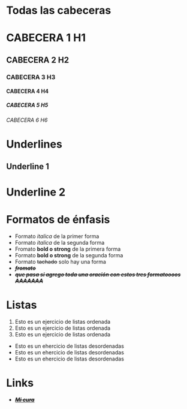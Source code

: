 # Todas las cabeceras 
# CABECERA 1 H1
## CABECERA 2 H2
### CABECERA 3 H3
#### CABECERA 4 H4
##### CABECERA 5 H5
###### CABECERA 6 H6

# Underlines 
Underline 1 
------------

Underline 2
============


# Formatos de énfasis 
- Formato *italica* de la primer forma
- Formato _italica_ de la segunda forma
- Fromato __bold o strong__  de la primera forma 
- Formato **bold o strong** de la segunda forma 
- Formato ~~tachado~~ solo hay una forma 
- ~~***fromato***~~
- ~~***que pasa si agrego toda una oración con estos tres formatoooos AAAAAAA***~~

# Listas 
1. Esto es un ejercicio de listas ordenada 
2. Esto es un ejercicio de listas ordenada 
3. Esto es un ejercicio de listas ordenada 
- Esto es un ehercicio de listas desordenadas 
- Esto es un ehercicio de listas desordenadas 
- Esto es un ehercicio de listas desordenadas

# Links 

- <a href="https://www.youtube.com/watch?v=yZ6pBy3E5y0&list=RDyZ6pBy3E5y0&start_radio=1">***~~Mi cura~~***</a>